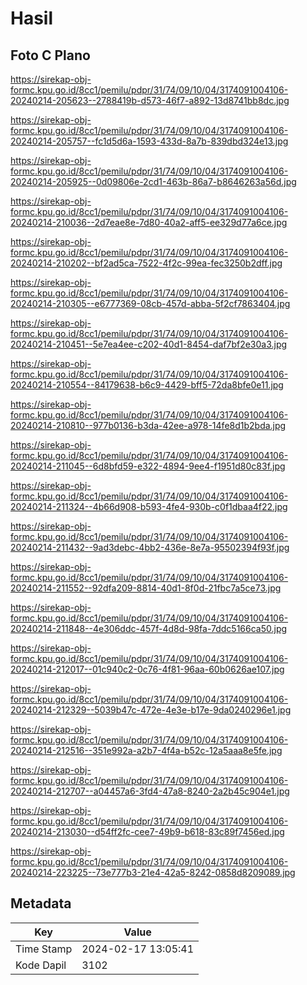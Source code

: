 # Hasil

## Foto C Plano

https://sirekap-obj-formc.kpu.go.id/8cc1/pemilu/pdpr/31/74/09/10/04/3174091004106-20240214-205623--2788419b-d573-46f7-a892-13d8741bb8dc.jpg

https://sirekap-obj-formc.kpu.go.id/8cc1/pemilu/pdpr/31/74/09/10/04/3174091004106-20240214-205757--fc1d5d6a-1593-433d-8a7b-839dbd324e13.jpg

https://sirekap-obj-formc.kpu.go.id/8cc1/pemilu/pdpr/31/74/09/10/04/3174091004106-20240214-205925--0d09806e-2cd1-463b-86a7-b8646263a56d.jpg

https://sirekap-obj-formc.kpu.go.id/8cc1/pemilu/pdpr/31/74/09/10/04/3174091004106-20240214-210036--2d7eae8e-7d80-40a2-aff5-ee329d77a6ce.jpg

https://sirekap-obj-formc.kpu.go.id/8cc1/pemilu/pdpr/31/74/09/10/04/3174091004106-20240214-210202--bf2ad5ca-7522-4f2c-99ea-fec3250b2dff.jpg

https://sirekap-obj-formc.kpu.go.id/8cc1/pemilu/pdpr/31/74/09/10/04/3174091004106-20240214-210305--e6777369-08cb-457d-abba-5f2cf7863404.jpg

https://sirekap-obj-formc.kpu.go.id/8cc1/pemilu/pdpr/31/74/09/10/04/3174091004106-20240214-210451--5e7ea4ee-c202-40d1-8454-daf7bf2e30a3.jpg

https://sirekap-obj-formc.kpu.go.id/8cc1/pemilu/pdpr/31/74/09/10/04/3174091004106-20240214-210554--84179638-b6c9-4429-bff5-72da8bfe0e11.jpg

https://sirekap-obj-formc.kpu.go.id/8cc1/pemilu/pdpr/31/74/09/10/04/3174091004106-20240214-210810--977b0136-b3da-42ee-a978-14fe8d1b2bda.jpg

https://sirekap-obj-formc.kpu.go.id/8cc1/pemilu/pdpr/31/74/09/10/04/3174091004106-20240214-211045--6d8bfd59-e322-4894-9ee4-f1951d80c83f.jpg

https://sirekap-obj-formc.kpu.go.id/8cc1/pemilu/pdpr/31/74/09/10/04/3174091004106-20240214-211324--4b66d908-b593-4fe4-930b-c0f1dbaa4f22.jpg

https://sirekap-obj-formc.kpu.go.id/8cc1/pemilu/pdpr/31/74/09/10/04/3174091004106-20240214-211432--9ad3debc-4bb2-436e-8e7a-95502394f93f.jpg

https://sirekap-obj-formc.kpu.go.id/8cc1/pemilu/pdpr/31/74/09/10/04/3174091004106-20240214-211552--92dfa209-8814-40d1-8f0d-21fbc7a5ce73.jpg

https://sirekap-obj-formc.kpu.go.id/8cc1/pemilu/pdpr/31/74/09/10/04/3174091004106-20240214-211848--4e306ddc-457f-4d8d-98fa-7ddc5166ca50.jpg

https://sirekap-obj-formc.kpu.go.id/8cc1/pemilu/pdpr/31/74/09/10/04/3174091004106-20240214-212017--01c940c2-0c76-4f81-96aa-60b0626ae107.jpg

https://sirekap-obj-formc.kpu.go.id/8cc1/pemilu/pdpr/31/74/09/10/04/3174091004106-20240214-212329--5039b47c-472e-4e3e-b17e-9da0240296e1.jpg

https://sirekap-obj-formc.kpu.go.id/8cc1/pemilu/pdpr/31/74/09/10/04/3174091004106-20240214-212516--351e992a-a2b7-4f4a-b52c-12a5aaa8e5fe.jpg

https://sirekap-obj-formc.kpu.go.id/8cc1/pemilu/pdpr/31/74/09/10/04/3174091004106-20240214-212707--a04457a6-3fd4-47a8-8240-2a2b45c904e1.jpg

https://sirekap-obj-formc.kpu.go.id/8cc1/pemilu/pdpr/31/74/09/10/04/3174091004106-20240214-213030--d54ff2fc-cee7-49b9-b618-83c89f7456ed.jpg

https://sirekap-obj-formc.kpu.go.id/8cc1/pemilu/pdpr/31/74/09/10/04/3174091004106-20240214-223225--73e777b3-21e4-42a5-8242-0858d8209089.jpg


## Metadata

| Key        | Value               |
| ---------- | ------------------- |
| Time Stamp | 2024-02-17 13:05:41 |
| Kode Dapil | 3102                |



